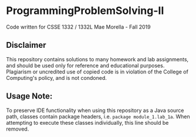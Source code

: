 # ProgrammingProblemSolving-II
Code written for CSSE 1332 / 1332L
Mae Morella - Fall 2019

## Disclaimer
This repository contains solutions to many homework and lab assignments, and should be used only for reference and educational purposes. Plagiarism or uncredited use of copied code is in violation of the College of Computing's policy, and is not condoned.

## Usage Note:
To preserve IDE functionality when using this repository as a Java source path, classes contain package headers, i.e. `package module_1.lab_1a`. When attempting to execute these classes individually, this line should be removed.
